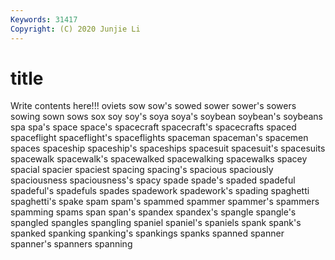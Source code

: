 ```yaml
---
Keywords: 31417
Copyright: (C) 2020 Junjie Li
---
```


# title

Write contents here!!!
oviets 
sow 
sow's 
sowed 
sower 
sower's 
sowers 
sowing
sown 
sows 
sox 
soy 
soy's 
soya 
soya's 
soybean 
soybean's 
soybeans
spa 
spa's 
space 
space's 
spacecraft 
spacecraft's 
spacecrafts 
spaced 
spaceflight 
spaceflight's
spaceflights 
spaceman 
spaceman's 
spacemen 
spaces 
spaceship 
spaceship's 
spaceships 
spacesuit 
spacesuit's
spacesuits 
spacewalk 
spacewalk's 
spacewalked 
spacewalking 
spacewalks 
spacey 
spacial 
spacier 
spaciest
spacing 
spacing's 
spacious 
spaciously 
spaciousness 
spaciousness's 
spacy 
spade 
spade's 
spaded
spadeful 
spadeful's 
spadefuls 
spades 
spadework 
spadework's 
spading 
spaghetti 
spaghetti's 
spake
spam 
spam's 
spammed 
spammer 
spammer's 
spammers 
spamming 
spams 
span 
span's
spandex 
spandex's 
spangle 
spangle's 
spangled 
spangles 
spangling 
spaniel 
spaniel's 
spaniels
spank 
spank's 
spanked 
spanking 
spanking's 
spankings 
spanks 
spanned 
spanner 
spanner's
spanners 
spanning 
